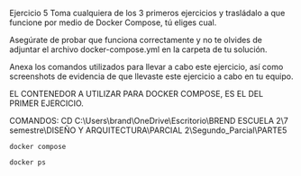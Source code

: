 Ejercicio 5
Toma cualquiera de los 3 primeros ejercicios y trasládalo a que funcione por medio de Docker Compose, tú eliges cual.

Asegúrate de probar que funciona correctamente y no te olvides de adjuntar el archivo docker-compose.yml en la carpeta de tu solución.

Anexa los comandos utilizados para llevar a cabo este ejercicio, así como screenshots de evidencia de que llevaste este ejercicio a cabo en tu equipo.


EL CONTENEDOR A UTILIZAR PARA DOCKER COMPOSE, ES EL DEL PRIMER EJERCICIO.

COMANDOS:
    CD C:\Users\brand\OneDrive\Escritorio\BREND ESCUELA 2\7 semestre\DISEÑO Y ARQUITECTURA\PARCIAL 2\Segundo_Parcial\PARTE5

    docker compose

    docker ps